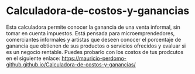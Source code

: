 # Calculadora-de-costos-y-ganancias
Esta calculadora permite conocer la ganancia de una venta informal, sin tomar en cuenta impuestos. Está pensada para microemprendedores, comerciantes informales y artistas que deseen conocer el porcentaje de ganancia que obtienen de sus productos o servicios ofrecidos y evaluar si es un negocio rentable. Puedes probarlo con los costos de tus prodcutos en el siguiente enlace: https://mauricio-perdomo-github.github.io/Calculadora-de-costos-y-ganancias/
